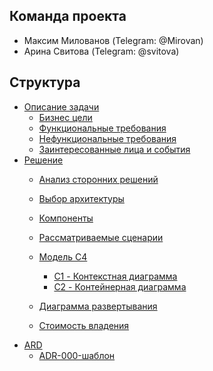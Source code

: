 ## Команда проекта

- Максим Милованов (Telegram: @Mirovan)
- Арина Свитова (Telegram: @svitova)

## Структура

- [Описание задачи](./1.Problem/README.md)
  - [Бизнес цели](./1.Problem/1.BusinessGoals.md)
  - [Функциональные требования](./1.Problem/2.FunctionalRequirements.md)
  - [Нефункциональные требования](./1.Problem/3.NonFunctionalRequirements.md)
  - [Заинтересованные лица и события](./1.Problem/4.ActorsAndActions.md)
- [Решение](2.Solution/README.md)
  - [Анализ сторонних решений](2.Solution/1.ThirdPartySolutions.md)
  - [Выбор архитектуры](2.Solution/2.ArchitectureSelection.md)
  - [Компоненты](2.Solution/3.Components.md)
    
  - [Рассматриваемые сценарии](2.Solution/6.Scenarios.md)
  - [Модель C4](2.Solution/1.C4/README.md)
    - [C1 - Контекстная диаграмма](2.Solution/1.C4/0.SystemContextDiagram.md)
    - [C2 - Контейнерная диаграмма](2.Solution/1.C4/1.ContainerDiagram.md)
  - [Диаграмма развертывания](2.Solution/2.DeploymentDiagram.md)
  - [Стоимость владения](2.Solution/3.Cost.md)
- [ARD](./4.ARD/README.md)
  - [ADR-000-шаблон](./4.ADR/ADR-000-template.md)